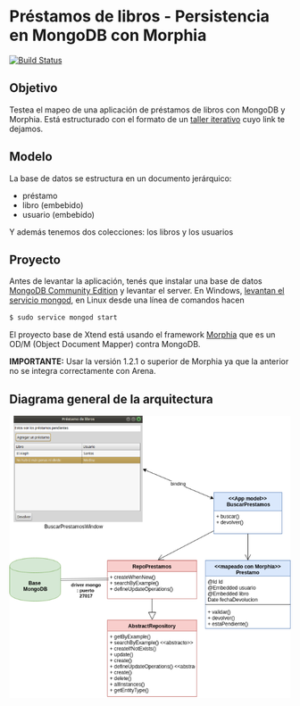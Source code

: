# Préstamos de libros - Persistencia en MongoDB con Morphia

[![Build Status](https://travis-ci.org/uqbar-project/eg-libros-morphia.svg?branch=master)](https://travis-ci.org/uqbar-project/eg-libros-morphia)

## Objetivo
Testea el mapeo de una aplicación de préstamos de libros con MongoDB y Morphia. 
Está estructurado con el formato de un [taller iterativo](https://docs.google.com/document/d/1kLAsruPYKZBNB0zi40_ORYavt_daQzEpaz2tf6pB6zw/edit#) cuyo link te dejamos. 

## Modelo
La base de datos se estructura en un documento jerárquico:

* préstamo
 * libro (embebido)
 * usuario (embebido)

Y además tenemos dos colecciones: los libros y los usuarios

## Proyecto
Antes de levantar la aplicación, tenés que instalar una base de datos [MongoDB Community Edition](https://www.mongodb.com/) y levantar el server. En Windows, [levantan el servicio mongod](https://docs.mongodb.com/manual/tutorial/install-mongodb-on-windows/), en Linux desde una línea de comandos hacen

```bash
$ sudo service mongod start
```

El proyecto base de Xtend está usando el framework [Morphia](http://mongodb.github.io/morphia/) que es un OD/M (Object Document Mapper) contra MongoDB.

**IMPORTANTE:** Usar la versión 1.2.1 o superior de Morphia ya que la anterior no se integra correctamente con Arena.

## Diagrama general de la arquitectura

![image](images/Arquitectura.png)

